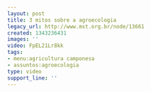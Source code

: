 ```yaml
---
layout: post
title: 3 mitos sobre a agroecologia
legacy_url: http://www.mst.org.br/node/13661
created: 1343236431
images: ''
video: FpEL21Lr8kk
tags:
- menu:agricultura camponesa
- assuntos:agroecologia
type: video
support_line: ''
---
```

<p>&nbsp;</p><p style="text-align: center;"><object data="http://www.youtube.com/v/FpEL21Lr8kk&amp;feature" type="application/x-shockwave-flash" height="500" width="600"><param name="data" value="http://www.youtube.com/v/FpEL21Lr8kk&amp;feature"><param name="src" value="http://www.youtube.com/v/FpEL21Lr8kk&amp;feature"></object></p>

